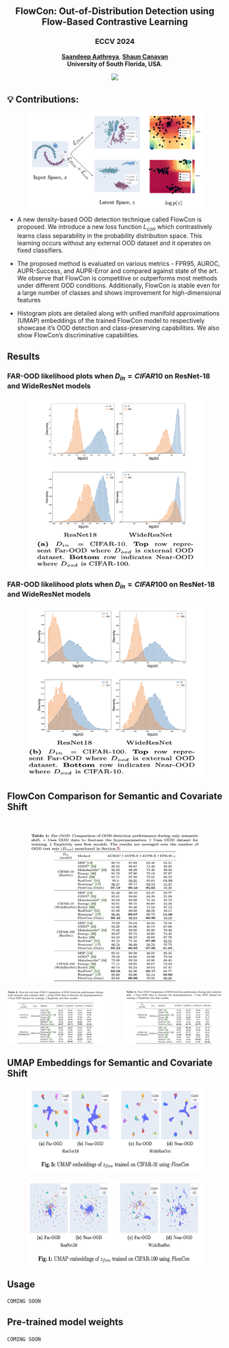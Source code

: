 <p align="center">

  <h2 align="center"><strong>FlowCon: Out-of-Distribution Detection using Flow-Based Contrastive Learning</strong></h2>

  <h3 align="center"><span style="font-size:1em;" color><strong>ECCV 2024</strong></span>
  </h3>

  <p align="center">
    <a href="https://saandeepa93.github.io/"><strong> Saandeep Aathreya</strong></a>,
    <a href="https://scanavan.github.io/"><strong> Shaun Canavan</strong></a>
    <br>
    <span style="font-size:1em; "><strong> University of South Florida, USA</strong>.</span>
    <br>
  </p>
</p>
<p align="center">
  <a href="https://arxiv.org/abs/2407.03489" target='_blank'>
    <img src="https://img.shields.io/badge/arXiv-Paper-greem.svg">
  </a> 
</p>


## :bulb: **Contributions**:

<p align="center">
  <img src="docs/static//images/contrib.png" width="410" />
</p>

<!-- ![main-method](docs/static//images/contrib.png) -->

- A new density-based OOD detection technique called FlowCon is proposed. We introduce a new loss function $L_{con}$ which contrastively learns class separability in the probability distribution space. This learning occurs without any external OOD dataset and it operates on fixed classifiers.

- The proposed method is evaluated on various metrics - FPR95, AUROC, AUPR-Success, and AUPR-Error and compared against state of the art. We observe that FlowCon is competitive or outperforms most methods under different OOD conditions. Additionally, FlowCon is stable even for a large number of classes and shows improvement for high-dimensional features

- Histogram plots are detailed along with unified manifold approximations (UMAP) embeddings of the trained FlowCon model to respectively showcase it’s OOD detection and class-preserving capabilities. We also show FlowCon’s discriminative capabilities.



## **Results**


### **FAR-OOD likelihood plots when $D_{in}=CIFAR10$ on ResNet-18 and WideResNet models**
<p align="center">
  <img src="docs/static/images/ll_cifar10.png" width="410" height="400" />
</p>

### **FAR-OOD likelihood plots when $D_{in}=CIFAR100$ on ResNet-18 and WideResNet models**
<p align="center">
  <img src="docs/static/images/ll_cifar100.png" width="410" height="400" />
</p>

## **FlowCon Comparison for Semantic and Covariate Shift**


</br>

<p align="center">
  <img src="docs/static/images/main_res.png" width="400" height="350"/>
</p>

<div style="display: flex; justify-content: space-between;">
  <img src="docs/static/images/far_near.png" alt="Image 1" style="width: 45%;"/>
  <img src="docs/static/images/near.png" alt="Image 2" style="width: 45%; "/>
</div>
<!-- <p align="center">
  <img src="docs/static/images/far_near.png" width="310" height="200"/>
</p>

<p align="center">
  <img src="docs/static/images/near.png" width="310" height="200"/>
</p> -->

## **UMAP Embeddings for Semantic and Covariate Shift**
<p align="center">
  <img src="docs/static/images/umap.png" width="410" height="200"/>
</p>

<p align="center">
  <img src="docs/static/images/umap_cifar100.png" width="410" height="200"/>
</p>



## **Usage**
`COMING SOON`

## **Pre-trained model weights**

 `COMING SOON`

